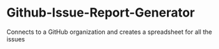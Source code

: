 # Github-Issue-Report-Generator
Connects to a GitHub organization and creates a spreadsheet for all the issues
